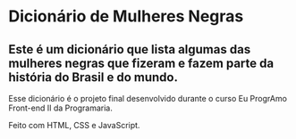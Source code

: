 ﻿# Dicionário de Mulheres Negras
## Este é um dicionário que lista algumas das mulheres negras que fizeram e fazem parte da história do Brasil e do mundo.

Esse dicionário é o projeto final desenvolvido durante o curso Eu ProgrAmo Front-end II da Programaria.

Feito com HTML, CSS e JavaScript.
